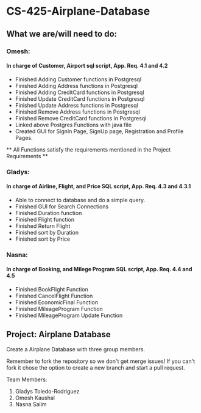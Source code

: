 # CS-425-Airplane-Database
## What we are/will need to do:

### Omesh:
#### In charge of Customer, Airport sql script, App. Req. 4.1 and 4.2
- Finished Adding Customer functions in Postgresql
- Finished Adding Address functions in Postgresql
- Finished Adding CreditCard functions in Postgresql
- Finished Update CreditCard functions in Postgresql
- Finished Update Address functions in Postgresql
- Finished Remove Address functions in Postgresql
- Finished Remove CreditCard functions in Postgresql
- Linked above Postgres Functions with java file
- Created GUI for SignIn Page, SignUp page, Registration and Profile Pages.

** All Functions satisfy the requirements mentioned in the Project Requirements **

### Gladys:
#### In charge of Airline, Flight, and Price SQL script, App. Req. 4.3 and 4.3.1
- Able to connect to database and do a simple query.
- Finished GUI for Search Connections
- Finished Duration function
- Finished Flight function
- Finished Return Flight
- Finished sort by Duration
- Finished sort by Price

### Nasna:
#### In charge of Booking, and Milege Program SQL script, App. Req. 4.4 and 4.5

- Finished BookFlight Function
- Finished CancelFlight Function
- Finished EconomicFinal Function
- Finished MileageProgram Function
- Finished MileageProgram Update Function


## Project: Airplane Database
Create a Airplane Database with three group members.

Remember to fork the repository so we don't get merge issues!
If you can't fork it chose the option to create a new branch and start a pull request.

Team Members:
1) Gladys Toledo-Rodriguez
2) Omesh Kaushal
3) Nasna Salim
